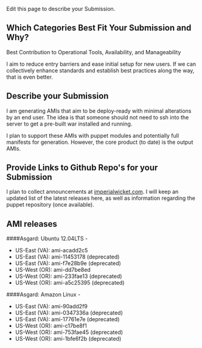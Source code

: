 Edit this page to describe your Submission.

## Which Categories Best Fit Your Submission and Why?

Best Contribution to Operational Tools, Availability, and Manageability

I aim to reduce entry barriers and ease initial setup for new users. If we can collectively enhance standards and establish best practices along the way, that is even better.

## Describe your Submission

I am generating AMIs that aim to be deploy-ready with minimal alterations by an end user. The idea is that someone should not need to ssh into the server to get a pre-built war installed and running. 

I plan to support these AMIs with puppet modules and potentially full manifests for generation. However, the core product (to date) is the output AMIs.

## Provide Links to Github Repo's for your Submission

I plan to collect announcements at [imperialwicket.com](http://imperialwicket.com/tag/netflix). I will keep an updated list of the latest releases here, as well as information regarding the puppet repository (once available).

## AMI releases

####Asgard: Ubuntu 12.04LTS -
  - US-East (VA): ami-acadd2c5
  - US-East (VA): ami-11453178 (deprecated)
  - US-East (VA): ami-f7e28b9e (deprecated)
  - US-West (OR): ami-dd7be8ed
  - US-West (OR): ami-233fae13 (deprecated)
  - US-West (OR): ami-a5c25395 (deprecated)

####Asgard: Amazon Linux - 
  - US-East (VA): ami-90add2f9
  - US-East (VA): ami-0347336a (deprecated)
  - US-East (VA): ami-17761e7e (deprecated)
  - US-West (OR): ami-c17be8f1
  - US-West (OR): ami-753fae45 (deprecated)
  - US-West (OR): ami-1bfe6f2b (deprecated)

